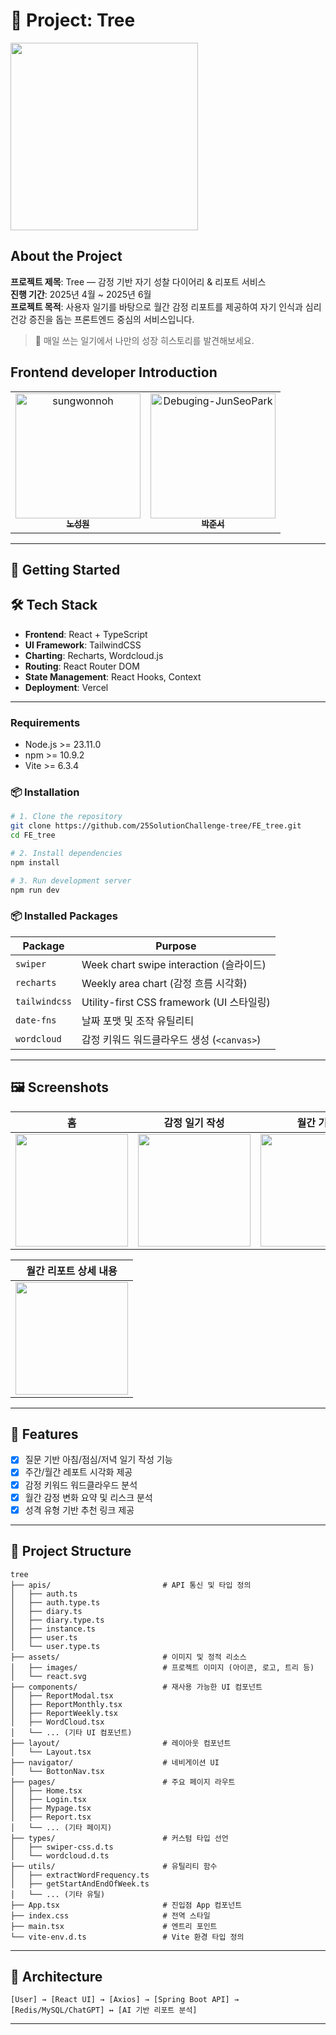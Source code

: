 # 🌳 Project: Tree


<img src="https://github.com/user-attachments/assets/284eba39-ccc8-4264-bffe-0a8ee0dc96ba" width="300"/>


## About the Project

**프로젝트 제목**: Tree — 감정 기반 자기 성찰 다이어리 & 리포트 서비스  
**진행 기간**: 2025년 4월 ~ 2025년 6월  
**프로젝트 목적**: 사용자 일기를 바탕으로 월간 감정 리포트를 제공하여 자기 인식과 심리 건강 증진을 돕는 프론트엔드 중심의 서비스입니다.  

> 🌱 매일 쓰는 일기에서 나만의 성장 히스토리를 발견해보세요.


## Frontend developer Introduction



<table>
<tr>
  <td align="center">
    <a href="https://github.com/sungwonnoh">
      <img src="https://github.com/sungwonnoh.png" width="200px;" alt="sungwonnoh"/><br />
      <sub><b>노성원</b></sub>
    </a>
  </td>
  <td align="center">
    <a href="https://github.com/Debuging-JunSeoPark">
      <img src="https://github.com/Debuging-JunSeoPark.png" width="200px;" alt="Debuging-JunSeoPark"/><br />
      <sub><b>박준서</b></sub>
    </a>
  </td>
</tr>
</table>



---

## 🚀 Getting Started
## 🛠 Tech Stack

- **Frontend**: React + TypeScript
- **UI Framework**: TailwindCSS
- **Charting**: Recharts, Wordcloud.js
- **Routing**: React Router DOM
- **State Management**: React Hooks, Context
- **Deployment**: Vercel

---

### Requirements
- Node.js >= 23.11.0
- npm >= 10.9.2
- Vite >= 6.3.4

### 📦 Installation
```bash
# 1. Clone the repository
git clone https://github.com/25SolutionChallenge-tree/FE_tree.git
cd FE_tree

# 2. Install dependencies
npm install

# 3. Run development server
npm run dev

```
### 📦 Installed Packages

| Package       | Purpose                               |
| ------------- | ------------------------------------- |
| `swiper`      | Week chart swipe interaction (슬라이드)   |
| `recharts`    | Weekly area chart (감정 흐름 시각화)         |
| `tailwindcss` | Utility-first CSS framework (UI 스타일링) |
| `date-fns`    | 날짜 포맷 및 조작 유틸리티                       |
| `wordcloud`   | 감정 키워드 워드클라우드 생성 (`<canvas>`)         |


---

## 🖼️ Screenshots

| 홈 | 감정 일기 작성 | 월간 기록 | 주간 기록 및 워드 클라우드 |
|:--:|:--:|:--:|:--:|
| <img src="https://github.com/user-attachments/assets/f2386b35-9701-45e5-8a7c-0e3c4e037b29" width="180"/> | <img src="https://github.com/user-attachments/assets/6072d779-8601-431e-8cfd-723db3795ab4" width="180"/> | <img src="https://github.com/user-attachments/assets/a4fcae89-b8a2-42b0-a0ba-9cc5cf9aedce" width="180"/> | <img src="https://github.com/user-attachments/assets/baa44948-e786-478e-8cb2-c7421a27cb8a" width="180"/> |

| 월간 리포트 상세 내용 | 
|:--:|
| <img src="https://github.com/user-attachments/assets/d5263244-f05c-4186-b8e7-11d60b563261" width="180"/> |  |  |  |


---

## 🌟 Features

- [x] 질문 기반 아침/점심/저녁 일기 작성 기능
- [x] 주간/월간 레포트 시각화 제공
- [x] 감정 키워드 워드클라우드 분석
- [x] 월간 감정 변화 요약 및 리스크 분석
- [x] 성격 유형 기반 추천 링크 제공

---

## 🧩 Project Structure

```
tree
├── apis/                         # API 통신 및 타입 정의
│   ├── auth.ts
│   ├── auth.type.ts
│   ├── diary.ts
│   ├── diary.type.ts
│   ├── instance.ts
│   ├── user.ts
│   └── user.type.ts
├── assets/                       # 이미지 및 정적 리소스
│   ├── images/                   # 프로젝트 이미지 (아이콘, 로고, 트리 등)
│   └── react.svg
├── components/                   # 재사용 가능한 UI 컴포넌트
│   ├── ReportModal.tsx
│   ├── ReportMonthly.tsx
│   ├── ReportWeekly.tsx
│   ├── WordCloud.tsx
│   └── ... (기타 UI 컴포넌트)
├── layout/                       # 레이아웃 컴포넌트
│   └── Layout.tsx
├── navigator/                    # 네비게이션 UI
│   └── BottonNav.tsx
├── pages/                        # 주요 페이지 라우트
│   ├── Home.tsx
│   ├── Login.tsx
│   ├── Mypage.tsx
│   ├── Report.tsx
│   └── ... (기타 페이지)
├── types/                        # 커스텀 타입 선언
│   ├── swiper-css.d.ts
│   └── wordcloud.d.ts
├── utils/                        # 유틸리티 함수
│   ├── extractWordFrequency.ts
│   ├── getStartAndEndOfWeek.ts
│   └── ... (기타 유틸)
├── App.tsx                       # 진입점 App 컴포넌트
├── index.css                     # 전역 스타일
├── main.tsx                      # 엔트리 포인트
└── vite-env.d.ts                 # Vite 환경 타입 정의

```

---

## 🧠 Architecture

```
[User] → [React UI] → [Axios] → [Spring Boot API] → [Redis/MySQL/ChatGPT] ↔ [AI 기반 리포트 분석]
```

---


